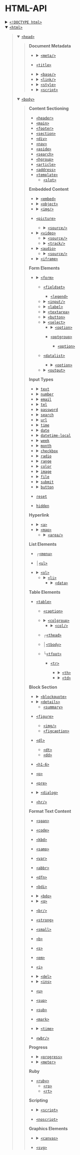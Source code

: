 # HTML-API

<details><summary><a href="https://www.w3schools.com/tags/tag_doctype.asp"><code>&lt;!DOCTYPE html></code></a></summary><blockquote>

**Global Attributes**
  * [`accesskey`](https://www.w3schools.com/tags/att_global_accesskey.asp)
  * [`class`](https://www.w3schools.com/tags/att_global_class.asp)
  * [`contenteditable`](https://www.w3schools.com/tags/att_global_contenteditable.asp)
  * [`data-*`](https://www.w3schools.com/tags/att_global_data.asp)
  * [`dir`](https://www.w3schools.com/tags/att_global_dir.asp)
  * [`draggable`](https://www.w3schools.com/tags/att_global_draggable.asp)
  * [`enterkeyhint`](https://www.w3schools.com/tags/att_global_enterkeyhint.asp)
  * [`hidden`](https://www.w3schools.com/tags/att_global_hidden.asp)
  * [`id`](https://www.w3schools.com/tags/att_global_id.asp)
  * [`inert`](https://www.w3schools.com/tags/att_global_inert.asp)
  * [`inputmode`](https://www.w3schools.com/tags/att_global_inputmode.asp)
  * [`lang`](https://www.w3schools.com/tags/att_global_lang.asp)
  * [`popover`](https://www.w3schools.com/tags/att_global_popover.asp)
  * [`slot`](https://developer.mozilla.org/en-US/docs/Web/API/Web_components/Using_templates_and_slots)
  * [`role`](https://developer.mozilla.org/en-US/docs/Web/Accessibility/ARIA/Roles)
  * [`spellcheck`](https://www.w3schools.com/tags/att_global_spellcheck.asp)
  * [`style`](https://www.w3schools.com/tags/att_global_style.asp)
  * [`tabindex`](https://www.w3schools.com/tags/att_global_tabindex.asp)
  * [`title`](https://www.w3schools.com/tags/att_global_title.asp)
  * [`translate`](https://www.w3schools.com/tags/att_global_translate.asp)
</blockquote></details>

<details open><summary><a href="https://www.w3schools.com/tags/tag_html.asp"><code>&lt;html></code></a></summary><blockquote>

<details open><summary><a href="https://www.w3schools.com/tags/tag_head.asp"><code>&lt;head></code></a></summary><blockquote>

**Document Metadata**
  * <details><summary><a href="https://www.w3schools.com/tags/tag_meta.asp"><code>&lt;meta/></code></a></summary><blockquote>

    * [`charset`](https://www.w3schools.com/tags/att_meta_charset.asp)
    * [`content`](https://www.w3schools.com/tags/att_meta_content.asp)
    * [`http-equiv`](https://www.w3schools.com/tags/att_meta_http_equiv.asp)
    * [`name`](https://www.w3schools.com/tags/att_meta_name.asp)
    </blockquote></details>

  * [`<title>`](https://www.w3schools.com/tags/tag_title.asp)

  * <details><summary><a href="https://www.w3schools.com/tags/tag_base.asp"><code>&lt;base/></code></a></summary><blockquote>

    * [`href`](https://www.w3schools.com/tags/att_base_href.asp)
    * [`target`](https://www.w3schools.com/tags/att_base_target.asp)
    </blockquote></details>
  
  * <details><summary><a href="https://www.w3schools.com/tags/tag_link.asp"><code>&lt;link/></code></a></summary><blockquote>

    * [`crossorigin`](https://developer.mozilla.org/en-US/docs/Web/HTML/Attributes/crossorigin)
    * [`href`](https://www.w3schools.com/tags/att_link_href.asp)
    * [`hreflang`](https://www.w3schools.com/tags/att_link_hreflang.asp)
    * [`media`](https://www.w3schools.com/tags/att_link_media.asp)
    * [`referrerpolicy`](https://www.w3schools.com/tags/att_link_referrerpolicy.asp)
    * [`rel`](https://www.w3schools.com/tags/att_link_rel.asp)
    * [`sizes`](https://www.w3schools.com/tags/att_link_sizes.asp)
    * [`title`](https://developer.mozilla.org/en-US/docs/Web/CSS/Alternative_style_sheets)
    * [`type`](https://www.w3schools.com/tags/att_link_type.asp)
    </blockquote></details>

  * <details><summary><a href="https://www.w3schools.com/tags/tag_style.asp"><code>&lt;style></code></a></summary><blockquote>

    * [`media`](https://www.w3schools.com/tags/att_style_media.asp)
    * [`type`](https://www.w3schools.com/tags/att_style_type.asp)
    </blockquote></details>

  * <details><summary><a href="https://www.w3schools.com/tags/tag_script.asp"><code>&lt;script></code></a></summary><blockquote>

    * [`async`](https://www.w3schools.com/tags/att_script_async.asp)
    * [`crossorigin`](https://www.w3schools.com/tags/att_script_crossorigin.asp)
    * [`defer`](https://www.w3schools.com/tags/att_script_defer.asp)
    * [`integrity`](https://www.w3schools.com/tags/att_script_integrity.asp)
    * [`nomodule`](https://www.w3schools.com/tags/tag_script.asp)
    * [`referrerpolicy`](https://www.w3schools.com/tags/att_script_referrerpolicy.asp)
    * [`src`](https://www.w3schools.com/tags/att_script_src.asp)
    * [`type`](https://www.w3schools.com/tags/att_script_type.asp)
    </blockquote></details>

</blockquote></details>

<details open><summary><a href="https://www.w3schools.com/tags/tag_body.asp"><code>&lt;body></code></a></summary><blockquote>

**Content Sectioning**
  * [`<header>`](https://www.w3schools.com/tags/tag_header.asp)
  * [`<main>`](https://www.w3schools.com/tags/tag_main.asp)
  * [`<footer>`](https://www.w3schools.com/tags/tag_footer.asp)
  * [`<section>`](https://www.w3schools.com/tags/tag_section.asp)
  * [`<div>`](https://www.w3schools.com/tags/tag_div.asp)
  * [`<nav>`](https://www.w3schools.com/tags/tag_nav.asp)
  * [`<aside>`](https://www.w3schools.com/tags/tag_aside.asp)
  * [`<search>`](https://www.w3schools.com/tags/tag_search.asp)
  * [`<hgroup>`](https://www.w3schools.com/tags/tag_hgroup.asp)
  * [`<article>`](https://www.w3schools.com/tags/tag_article.asp)
  * [`<address>`](https://www.w3schools.com/tags/tag_address.asp)
  * [`<template>`](https://developer.mozilla.org/en-US/docs/Web/API/Web_components/Using_templates_and_slots)
    * [`<slot>`](https://developer.mozilla.org/en-US/docs/Web/API/Web_components/Using_templates_and_slots)

**Embedded Content**
  * <details><summary><a href="https://www.w3schools.com/tags/tag_embed.asp"><code>&lt;embed></code></a></summary><blockquote>

    * [`height`](https://www.w3schools.com/tags/att_embed_height.asp)
    * [`src`](https://www.w3schools.com/tags/att_embed_src.asp)
    * [`type`](https://www.w3schools.com/tags/att_embed_type.asp)
    * [`width`](https://www.w3schools.com/tags/att_embed_width.asp)
    </blockquote></details>

  * <details><summary><a href="https://www.w3schools.com/tags/tag_object.asp"><code>&lt;object></code></a></summary><blockquote>

    * [`data`](https://www.w3schools.com/tags/att_object_data.asp)
    * [`form`](https://www.w3schools.com/tags/att_object_form.asp)
    * [`height`](https://www.w3schools.com/tags/att_object_height.asp)
    * [`name`](https://www.w3schools.com/tags/att_object_name.asp)
    * [`type`](https://www.w3schools.com/tags/att_object_type.asp)
    * [`usemap`](https://www.w3schools.com/tags/att_object_usemap.asp)
    * [`width`](https://www.w3schools.com/tags/att_object_width.asp)
    </blockquote></details>

  * <details><summary><a href="https://www.w3schools.com/tags/tag_img.asp"><code>&lt;img/></code></a></summary><blockquote>

    * [`alt`](https://www.w3schools.com/tags/att_img_alt.asp)
    * [`crossorigin`](https://developer.mozilla.org/en-US/docs/Web/HTML/Attributes/crossorigin)
    * [`height`](https://www.w3schools.com/tags/att_img_height.asp)
    * [`ismap`](https://www.w3schools.com/tags/att_img_ismap.asp)
    * [`usemap`](https://www.w3schools.com/tags/att_img_usemap.asp)
    * [`loading`](https://www.w3schools.com/tags/att_img_loading.asp)
    * [`longdesc`](https://www.w3schools.com/tags/att_img_longdesc.asp)
    * [`referrerpolicy`](https://www.w3schools.com/tags/att_img_referrerpolicy.asp)
    * [`sizes`](https://developer.mozilla.org/en-US/docs/Web/API/HTMLImageElement/sizes)
    * [`src`](https://www.w3schools.com/tags/att_img_src.asp)
    * [`srcset`](https://developer.mozilla.org/en-US/docs/Web/API/HTMLImageElement/srcset)
    * [`usemap`](https://www.w3schools.com/tags/att_img_usemap.asp)
    * [`width`](https://www.w3schools.com/tags/att_img_width.asp)
    </blockquote></details>

  * [`<picture>`](https://www.w3schools.com/tags/tag_picture.asp)

    * <details><summary><a href="https://www.w3schools.com/tags/tag_source.asp"><code>&lt;source/></code></a></summary><blockquote>

      * [`media`](https://www.w3schools.com/tags/att_source_media.asp)
      * [`sizes`](https://developer.mozilla.org/en-US/docs/Web/API/HTMLImageElement/sizes)
      * [`src`](https://www.w3schools.com/tags/att_source_src.asp)
      * [`srcset`](https://www.w3schools.com/tags/att_source_srcset.asp)
      * [`type`](https://www.w3schools.com/tags/att_source_type.asp)
      </blockquote></details>

  * <details><summary><a href="https://www.w3schools.com/tags/tag_video.asp"><code>&lt;video></code></a></summary><blockquote>

    * [`autoplay`](https://www.w3schools.com/tags/att_video_autoplay.asp)
    * [`controls`](https://www.w3schools.com/tags/att_video_controls.asp)
    * [`height`](https://www.w3schools.com/tags/att_video_height.asp)
    * [`loop`](https://www.w3schools.com/tags/att_video_loop.asp)
    * [`muted`](https://www.w3schools.com/tags/att_video_muted.asp)
    * [`poster`](https://www.w3schools.com/tags/att_video_poster.asp)
    * [`preload`](https://www.w3schools.com/tags/att_video_preload.asp)
    * [`src`](https://www.w3schools.com/tags/att_video_src.asp)
    * [`width`](https://www.w3schools.com/tags/att_video_width.asp)
    </blockquote></details>

    * <details><summary><a href="https://www.w3schools.com/tags/tag_source.asp"><code>&lt;source/></code></a></summary><blockquote>

      * [`media`](https://www.w3schools.com/tags/att_source_media.asp)
      * [`sizes`](https://developer.mozilla.org/en-US/docs/Web/API/HTMLImageElement/sizes)
      * [`src`](https://www.w3schools.com/tags/att_source_src.asp)
      * [`srcset`](https://www.w3schools.com/tags/att_source_srcset.asp)
      * [`type`](https://www.w3schools.com/tags/att_source_type.asp)
      </blockquote></details>

    * <details><summary><a href="https://www.w3schools.com/tags/tag_track.asp"><code>&lt;track/></code></a></summary><blockquote>

      * [`default`](https://www.w3schools.com/tags/att_track_default.asp)
      * [`kind`](https://www.w3schools.com/tags/att_track_kind.asp)
      * [`label`](https://www.w3schools.com/tags/att_track_label.asp)
      * [`src`](https://www.w3schools.com/tags/att_track_src.asp)
      * [`srclang`](https://www.w3schools.com/tags/att_track_srclang.asp)
      * [`WebVTT_API`](https://developer.mozilla.org/en-US/docs/Web/API/WebVTT_API)
      </blockquote></details>

  * <details><summary><a href="https://www.w3schools.com/tags/tag_audio.asp"><code>&lt;audio></code></a></summary><blockquote>

    * [`autoplay`](https://www.w3schools.com/tags/att_audio_autoplay.asp)
    * [`controls`](https://www.w3schools.com/tags/att_audio_controls.asp)
    * [`loop`](https://www.w3schools.com/tags/att_audio_loop.asp)
    * [`muted`](https://www.w3schools.com/tags/att_audio_muted.asp)
    * [`preload`](https://www.w3schools.com/tags/att_audio_preload.asp)
    * [`src`](https://www.w3schools.com/tags/att_audio_src.asp)
    </blockquote></details>

    * <details><summary><a href="https://www.w3schools.com/tags/tag_source.asp"><code>&lt;source/></code></a></summary><blockquote>

      * [`media`](https://www.w3schools.com/tags/att_source_media.asp)
      * [`sizes`](https://developer.mozilla.org/en-US/docs/Web/API/HTMLImageElement/sizes)
      * [`src`](https://www.w3schools.com/tags/att_source_src.asp)
      * [`srcset`](https://www.w3schools.com/tags/att_source_srcset.asp)
      * [`type`](https://www.w3schools.com/tags/att_source_type.asp)
      </blockquote></details>

  * <details><summary><a href="https://www.w3schools.com/tags/tag_iframe.asp"><code>&lt;iframe></code></a></summary><blockquote>

    * [`allow`](https://www.w3schools.com/tags/tag_iframe.asp)
    * [`allowfullscreen`](https://www.w3schools.com/tags/tag_iframe.asp)
    * [`allowpaymentrequest`](https://www.w3schools.com/tags/tag_iframe.asp)
    * [`height`](https://www.w3schools.com/tags/att_iframe_height.asp)
    * [`loading`](https://www.w3schools.com/tags/tag_iframe.asp)
    * [`name`](https://www.w3schools.com/tags/att_iframe_name.asp)
    * [`referrerpolicy`](https://www.w3schools.com/tags/att_iframe_referrerpolicy.asp)
    * [`sandbox`](https://www.w3schools.com/tags/att_iframe_sandbox.asp)
    * [`src`](https://www.w3schools.com/tags/att_iframe_src.asp)
    * [`srcdoc`](https://www.w3schools.com/tags/att_iframe_srcdoc.asp)
    * [`width`](https://www.w3schools.com/tags/att_iframe_width.asp)
    </blockquote></details>

**Form Elements**
  * <details><summary><a href="https://www.w3schools.com/tags/tag_form.asp"><code>&lt;form></code></a></summary><blockquote>

    * [`accept-charset`](https://www.w3schools.com/tags/att_form_accept_charset.asp)
    * [`action`](https://www.w3schools.com/tags/att_form_action.asp)
    * [`autocomplete`](https://www.w3schools.com/tags/att_form_autocomplete.asp)
    * [`enctype`](https://www.w3schools.com/tags/att_form_enctype.asp)
    * [`method`](https://www.w3schools.com/tags/att_form_method.asp)
    * [`name`](https://www.w3schools.com/tags/att_form_name.asp)
    * [`novalidate`](https://www.w3schools.com/tags/att_form_novalidate.asp)
    * [`rel`](https://www.w3schools.com/tags/att_form_rel.asp)
    * [`target`](https://www.w3schools.com/tags/att_form_target.asp)
    </blockquote></details>

    * [`<fieldset>`](https://www.w3schools.com/tags/tag_fieldset.asp)
      * [`<legend>`](https://www.w3schools.com/tags/tag_legend.asp)

    * <details><summary><a href="https://www.w3schools.com/tags/tag_input.asp"><code>&lt;input/></code></a></summary><blockquote>

      * [`autofocus`](https://www.w3schools.com/tags/att_input_autofocus.asp)
      * [`disabled`](https://www.w3schools.com/tags/att_input_disabled.asp)
      * [`form`](https://www.w3schools.com/tags/att_input_form.asp)
      * [`name`](https://www.w3schools.com/tags/att_input_name.asp)
      * [`type`](https://www.w3schools.com/tags/att_input_type.asp)
      * [`value`](https://www.w3schools.com/tags/att_input_value.asp)
      </blockquote></details>

    * <details><summary><a href="https://www.w3schools.com/tags/tag_label.asp"><code>&lt;label></code></a></summary><blockquote>

      * [`for`](https://www.w3schools.com/tags/att_label_for.asp)
      * [`form`](https://www.w3schools.com/tags/att_label_form.asp)
      </blockquote></details>

    * <details><summary><a href="https://www.w3schools.com/tags/tag_textarea.asp"><code>&lt;textarea></code></a></summary><blockquote>

      * [`autofocus`](https://www.w3schools.com/tags/att_textarea_autofocus.asp)
      * [`cols`](https://www.w3schools.com/tags/att_textarea_cols.asp)
      * [`dirname`](https://www.w3schools.com/tags/att_textarea_dirname.asp)
      * [`disabled`](https://www.w3schools.com/tags/att_textarea_disabled.asp)
      * [`form`](https://www.w3schools.com/tags/att_textarea_form.asp)
      * [`maxlength`](https://www.w3schools.com/tags/att_textarea_maxlength.asp)
      * [`name`](https://www.w3schools.com/tags/att_textarea_name.asp)
      * [`placeholder`](https://www.w3schools.com/tags/att_textarea_placeholder.asp)
      * [`readonly`](https://www.w3schools.com/tags/att_textarea_readonly.asp)
      * [`required`](https://www.w3schools.com/tags/att_textarea_required.asp)
      * [`rows`](https://www.w3schools.com/tags/att_textarea_rows.asp)
      * [`wrap`](https://www.w3schools.com/tags/att_textarea_wrap.asp)
      </blockquote></details>

    * <details><summary><a href="https://www.w3schools.com/tags/tag_button.asp"><code>&lt;button></code></a></summary><blockquote>

      * [`autofocus`](https://www.w3schools.com/tags/att_button_autofocus.asp)
      * [`disabled`](https://www.w3schools.com/tags/att_button_disabled.asp)
      * [`form`](https://www.w3schools.com/tags/att_button_form.asp)
      * [`formaction`](https://www.w3schools.com/tags/att_button_formaction.asp)
      * [`formenctype`](https://www.w3schools.com/tags/att_button_formenctype.asp)
      * [`formmethod`](https://www.w3schools.com/tags/att_button_formmethod.asp)
      * [`formnovalidate`](https://www.w3schools.com/tags/att_button_formnovalidate.asp)
      * [`formtarget`](https://www.w3schools.com/tags/att_button_formtarget.asp)
      * [`popovertarget`](https://www.w3schools.com/tags/att_button_popovertarget.asp)
      * [`popovertargetaction`](https://www.w3schools.com/tags/att_button_popovertargetaction.asp)
      * [`name`](https://www.w3schools.com/tags/att_button_name.asp)
      * [`type`](https://www.w3schools.com/tags/att_button_type.asp)
      * [`value`](https://www.w3schools.com/tags/att_button_value.asp)
      </blockquote></details>

    * <details><summary><a href="https://www.w3schools.com/tags/tag_select.asp"><code>&lt;select></code></a></summary><blockquote>

      * [`autofocus`](https://www.w3schools.com/tags/att_select_autofocus.asp)
      * [`disabled`](https://www.w3schools.com/tags/att_select_disabled.asp)
      * [`form`](https://www.w3schools.com/tags/att_select_form.asp)
      * [`multiple`](https://www.w3schools.com/tags/att_select_multiple.asp)
      * [`name`](https://www.w3schools.com/tags/att_select_name.asp)
      * [`required`](https://www.w3schools.com/tags/att_select_required.asp)
      * [`size`](https://www.w3schools.com/tags/att_select_size.asp)
      </blockquote></details>

      * <details><summary><a href="https://www.w3schools.com/tags/tag_option.asp"><code>&lt;option></code></a></summary><blockquote>

        * [`disabled`](https://www.w3schools.com/tags/att_option_disabled.asp)
        * [`label`](https://www.w3schools.com/tags/att_option_label.asp)
        * [`selected`](https://www.w3schools.com/tags/att_option_selected.asp)
        * [`value`](https://www.w3schools.com/tags/att_option_value.asp)
        </blockquote></details>

      * [`<optgroup>`](https://www.w3schools.com/tags/tag_optgroup.asp)
        * [`<option>`](https://www.w3schools.com/tags/tag_option.asp)
    * [`<datalist>`](https://www.w3schools.com/tags/tag_datalist.asp)

      * <details><summary><a href="https://www.w3schools.com/tags/tag_option.asp"><code>&lt;option></code></a></summary><blockquote>

        * [`disabled`](https://www.w3schools.com/tags/att_option_disabled.asp)
        * [`label`](https://www.w3schools.com/tags/att_option_label.asp)
        * [`selected`](https://www.w3schools.com/tags/att_option_selected.asp)
        * [`value`](https://www.w3schools.com/tags/att_option_value.asp)
        </blockquote></details>

    * <details><summary><a href="https://www.w3schools.com/tags/tag_output.asp"><code>&lt;output></code></a></summary><blockquote>

      * [`for`](https://www.w3schools.com/tags/att_output_for.asp)
      * [`form`](https://www.w3schools.com/tags/att_output_form.asp)
      * [`name`](https://www.w3schools.com/tags/att_output_name.asp)
      </blockquote></details>

**Input Types**
  * <details><summary><a href="https://www.w3schools.com/tags/att_input_type_text.asp"><code>text</code></a></summary><blockquote>

    * [`autocomplete`](https://www.w3schools.com/tags/att_input_autocomplete.asp)
    * [`dirname`](https://www.w3schools.com/tags/att_input_dirname.asp)
    * [`list`](https://www.w3schools.com/tags/att_input_list.asp)
    * [`maxlength`](https://www.w3schools.com/tags/att_input_maxlength.asp)
    * [`minlength`](https://www.w3schools.com/tags/att_input_minlength.asp)
    * [`pattern`](https://www.w3schools.com/tags/att_input_pattern.asp)
    * [`placeholder`](https://www.w3schools.com/tags/att_input_placeholder.asp)
    * [`readonly`](https://www.w3schools.com/tags/att_input_readonly.asp)
    * [`required`](https://www.w3schools.com/tags/att_input_required.asp)
    * [`size`](https://www.w3schools.com/tags/att_input_size.asp)
    </blockquote></details>

  * <details><summary><a href="https://www.w3schools.com/tags/att_input_type_number.asp"><code>number</code></a></summary><blockquote>

    * [`list`](https://www.w3schools.com/tags/att_input_list.asp)
    * [`max`](https://www.w3schools.com/tags/att_input_max.asp)
    * [`min`](https://www.w3schools.com/tags/att_input_min.asp)
    * [`pattern`](https://www.w3schools.com/tags/att_input_pattern.asp)
    * [`placeholder`](https://www.w3schools.com/tags/att_input_placeholder.asp)
    * [`readonly`](https://www.w3schools.com/tags/att_input_readonly.asp)
    * [`required`](https://www.w3schools.com/tags/att_input_required.asp)
    * [`step`](https://www.w3schools.com/tags/att_input_step.asp)
    </blockquote></details>

  * <details><summary><a href="https://www.w3schools.com/tags/att_input_type_email.asp"><code>email</code></a></summary><blockquote>

    * [`autocomplete`](https://www.w3schools.com/tags/att_input_autocomplete.asp)
    * [`list`](https://www.w3schools.com/tags/att_input_list.asp)
    * [`maxlength`](https://www.w3schools.com/tags/att_input_maxlength.asp)
    * [`minlength`](https://www.w3schools.com/tags/att_input_minlength.asp)
    * [`multiple`](https://www.w3schools.com/tags/att_input_multiple.asp)
    * [`pattern`](https://www.w3schools.com/tags/att_input_pattern.asp)
    * [`placeholder`](https://www.w3schools.com/tags/att_input_placeholder.asp)
    * [`readonly`](https://www.w3schools.com/tags/att_input_readonly.asp)
    * [`required`](https://www.w3schools.com/tags/att_input_required.asp)
    * [`size`](https://www.w3schools.com/tags/att_input_size.asp)
    </blockquote></details>

  * <details><summary><a href="https://www.w3schools.com/tags/att_input_type_tel.asp"><code>tel</code></a></summary><blockquote>

    * [`autocomplete`](https://www.w3schools.com/tags/att_input_autocomplete.asp)
    * [`list`](https://www.w3schools.com/tags/att_input_list.asp)
    * [`maxlength`](https://www.w3schools.com/tags/att_input_maxlength.asp)
    * [`minlength`](https://www.w3schools.com/tags/att_input_minlength.asp)
    * [`pattern`](https://www.w3schools.com/tags/att_input_pattern.asp)
    * [`placeholder`](https://www.w3schools.com/tags/att_input_placeholder.asp)
    * [`required`](https://www.w3schools.com/tags/att_input_required.asp)
    * [`size`](https://www.w3schools.com/tags/att_input_size.asp)
    </blockquote></details>

  * <details><summary><a href="https://www.w3schools.com/tags/att_input_type_password.asp"><code>password</code></a></summary><blockquote>

    * [`autocomplete`](https://www.w3schools.com/tags/att_input_autocomplete.asp)
    * [`maxlength`](https://www.w3schools.com/tags/att_input_maxlength.asp)
    * [`minlength`](https://www.w3schools.com/tags/att_input_minlength.asp)
    * [`pattern`](https://www.w3schools.com/tags/att_input_pattern.asp)
    * [`placeholder`](https://www.w3schools.com/tags/att_input_placeholder.asp)
    * [`readonly`](https://www.w3schools.com/tags/att_input_readonly.asp)
    * [`required`](https://www.w3schools.com/tags/att_input_required.asp)
    * [`size`](https://www.w3schools.com/tags/att_input_size.asp)
    </blockquote></details>

  * <details><summary><a href="https://www.w3schools.com/tags/att_input_type_search.asp"><code>search</code></a></summary><blockquote>

    * [`autocomplete`](https://www.w3schools.com/tags/att_input_autocomplete.asp)
    * [`dirname`](https://www.w3schools.com/tags/att_input_dirname.asp)
    * [`list`](https://www.w3schools.com/tags/att_input_list.asp)
    * [`maxlength`](https://www.w3schools.com/tags/att_input_maxlength.asp)
    * [`minlength`](https://www.w3schools.com/tags/att_input_minlength.asp)
    * [`pattern`](https://www.w3schools.com/tags/att_input_pattern.asp)
    * [`placeholder`](https://www.w3schools.com/tags/att_input_placeholder.asp)
    * [`readonly`](https://www.w3schools.com/tags/att_input_readonly.asp)
    * [`required`](https://www.w3schools.com/tags/att_input_required.asp)
    </blockquote></details>

  * <details><summary><a href="https://www.w3schools.com/tags/att_input_type_url.asp"><code>url</code></a></summary><blockquote>

    * [`autocomplete`](https://www.w3schools.com/tags/att_input_autocomplete.asp)
    * [`list`](https://www.w3schools.com/tags/att_input_list.asp)
    * [`maxlength`](https://www.w3schools.com/tags/att_input_maxlength.asp)
    * [`minlength`](https://www.w3schools.com/tags/att_input_minlength.asp)
    * [`pattern`](https://www.w3schools.com/tags/att_input_pattern.asp)
    * [`placeholder`](https://www.w3schools.com/tags/att_input_placeholder.asp)
    * [`readonly`](https://www.w3schools.com/tags/att_input_readonly.asp)
    * [`required`](https://www.w3schools.com/tags/att_input_required.asp)
    * [`size`](https://www.w3schools.com/tags/att_input_size.asp)
    </blockquote></details>

  * <details><summary><a href="https://www.w3schools.com/tags/att_input_type_time.asp"><code>time</code></a></summary><blockquote>

    * [`max`](https://www.w3schools.com/tags/att_input_max.asp)
    * [`min`](https://www.w3schools.com/tags/att_input_min.asp)
    * [`readonly`](https://www.w3schools.com/tags/att_input_readonly.asp)
    * [`required`](https://www.w3schools.com/tags/att_input_required.asp)
    * [`step`](https://www.w3schools.com/tags/att_input_step.asp)
    </blockquote></details>

  * <details><summary><a href="https://www.w3schools.com/tags/att_input_type_date.asp"><code>date</code></a></summary><blockquote>

    * [`max`](https://www.w3schools.com/tags/att_input_max.asp)
    * [`min`](https://www.w3schools.com/tags/att_input_min.asp)
    * [`readonly`](https://www.w3schools.com/tags/att_input_readonly.asp)
    * [`required`](https://www.w3schools.com/tags/att_input_required.asp)
    * [`step`](https://www.w3schools.com/tags/att_input_step.asp)
    </blockquote></details>

  * <details><summary><a href="https://www.w3schools.com/tags/att_input_type_datetime-local.asp"><code>datetime-local</code></a></summary><blockquote>

    * [`max`](https://www.w3schools.com/tags/att_input_max.asp)
    * [`min`](https://www.w3schools.com/tags/att_input_min.asp)
    * [`readonly`](https://www.w3schools.com/tags/att_input_readonly.asp)
    * [`required`](https://www.w3schools.com/tags/att_input_required.asp)
    * [`step`](https://www.w3schools.com/tags/att_input_step.asp)
    </blockquote></details>

  * <details><summary><a href="https://www.w3schools.com/tags/att_input_type_week.asp"><code>week</code></a></summary><blockquote>

    * [`max`](https://www.w3schools.com/tags/att_input_max.asp)
    * [`min`](https://www.w3schools.com/tags/att_input_min.asp)
    * [`readonly`](https://www.w3schools.com/tags/att_input_readonly.asp)
    * [`required`](https://www.w3schools.com/tags/att_input_required.asp)
    * [`step`](https://www.w3schools.com/tags/att_input_step.asp)
    </blockquote></details>

  * <details><summary><a href="https://www.w3schools.com/tags/att_input_type_month.asp"><code>month</code></a></summary><blockquote>

    * [`max`](https://www.w3schools.com/tags/att_input_max.asp)
    * [`min`](https://www.w3schools.com/tags/att_input_min.asp)
    * [`readonly`](https://www.w3schools.com/tags/att_input_readonly.asp)
    * [`required`](https://www.w3schools.com/tags/att_input_required.asp)
    * [`step`](https://www.w3schools.com/tags/att_input_step.asp)
    </blockquote></details>

  * <details><summary><a href="https://www.w3schools.com/tags/att_input_type_checkbox.asp"><code>checkbox</code></a></summary><blockquote>

    * [`checked`](https://www.w3schools.com/tags/att_input_checked.asp)
    * [`required`](https://www.w3schools.com/tags/att_input_required.asp)
    </blockquote></details>

  * <details><summary><a href="https://www.w3schools.com/tags/att_input_type_radio.asp"><code>radio</code></a></summary><blockquote>

    * [`checked`](https://www.w3schools.com/tags/att_input_checked.asp)
    * [`required`](https://www.w3schools.com/tags/att_input_required.asp)
    </blockquote></details>

  * <details><summary><a href="https://www.w3schools.com/tags/att_input_type_range.asp"><code>range</code></a></summary><blockquote>

    * [`max`](https://www.w3schools.com/tags/att_input_max.asp)
    * [`min`](https://www.w3schools.com/tags/att_input_min.asp)
    * [`step`](https://www.w3schools.com/tags/att_input_step.asp)
    </blockquote></details>

  * <details><summary><a href="https://www.w3schools.com/tags/att_input_type_color.asp"><code>color</code></a></summary><blockquote>

    * [`list`](https://www.w3schools.com/tags/att_input_list.asp)
    </blockquote></details>

  * <details><summary><a href="https://www.w3schools.com/tags/att_input_type_image.asp"><code>image</code></a></summary><blockquote>

    * [`alt`](https://www.w3schools.com/tags/att_input_alt.asp)
    * [`formaction`](https://www.w3schools.com/tags/att_input_formaction.asp)
    * [`formenctype`](https://www.w3schools.com/tags/att_input_formenctype.asp)
    * [`formmethod`](https://www.w3schools.com/tags/att_input_formmethod.asp)
    * [`formnovalidate`](https://www.w3schools.com/tags/att_input_formnovalidate.asp)
    * [`formtarget`](https://www.w3schools.com/tags/att_input_formtarget.asp)
    * [`height`](https://www.w3schools.com/tags/att_input_height.asp)
    * [`src`](https://www.w3schools.com/tags/att_input_src.asp)
    * [`usemap`](https://www.w3schools.com/tags/att_img_usemap.asp)
    * [`width`](https://www.w3schools.com/tags/att_input_width.asp)
    </blockquote></details>

  * <details><summary><a href="https://www.w3schools.com/tags/att_input_type_file.asp"><code>file</code></a></summary><blockquote>

    * [`accept`](https://www.w3schools.com/tags/att_input_accept.asp)
    * [`capture`](https://developer.mozilla.org/en-US/docs/Web/HTML/Attributes/capture)
    * [`multiple`](https://www.w3schools.com/tags/att_input_multiple.asp)
    * [`required`](https://www.w3schools.com/tags/att_input_required.asp)
    </blockquote></details>

  * <details><summary><a href="https://www.w3schools.com/tags/att_input_type_submit.asp"><code>submit</code></a></summary><blockquote>

    * [`formaction`](https://www.w3schools.com/tags/att_input_formaction.asp)
    * [`formenctype`](https://www.w3schools.com/tags/att_input_formenctype.asp)
    * [`formmethod`](https://www.w3schools.com/tags/att_input_formmethod.asp)
    * [`formnovalidate`](https://www.w3schools.com/tags/att_input_formnovalidate.asp)
    * [`formtarget`](https://www.w3schools.com/tags/att_input_formtarget.asp)
    * [`value`](https://www.w3schools.com/tags/att_input_value.asp)
    </blockquote></details>

  * <details><summary><a href="https://www.w3schools.com/tags/att_input_type_button.asp"><code>button</code></a></summary><blockquote>

    * [`popovertarget`](https://www.w3schools.com/tags/att_input_popovertarget.asp)
    * [`popovertargetaction`](https://www.w3schools.com/tags/att_input_popovertargetaction.asp)
    </blockquote></details>

  * [`reset`](https://www.w3schools.com/tags/att_input_type_reset.asp)
  * [`hidden`](https://www.w3schools.com/tags/att_input_type_hidden.asp)

**Hyperlink**
  * <details><summary><a href="https://www.w3schools.com/tags/tag_a.asp"><code>&lt;a></code></a></summary><blockquote>

    * [`download`](https://www.w3schools.com/tags/att_a_download.asp)
    * [`href`](https://www.w3schools.com/tags/att_a_href.asp)
    * [`hreflang`](https://www.w3schools.com/tags/att_a_hreflang.asp)
    * [`media`](https://www.w3schools.com/tags/att_a_media.asp)
    * [`ping`](https://www.w3schools.com/tags/att_a_ping.asp)
    * [`referrerpolicy`](https://www.w3schools.com/tags/att_a_referrerpolicy.asp)
    * [`rel`](https://www.w3schools.com/tags/att_a_rel.asp)
    * [`target`](https://www.w3schools.com/tags/att_a_target.asp)
    </blockquote></details>

  * <details><summary><a href="https://www.w3schools.com/tags/tag_map.asp"><code>&lt;map></code></a></summary><blockquote>

    * [`name`](https://www.w3schools.com/tags/att_map_name.asp)
    </blockquote></details>

    * <details><summary><a href="https://www.w3schools.com/tags/tag_area.asp"><code>&lt;area/></code></a></summary><blockquote>

      * [`alt`](https://www.w3schools.com/tags/att_area_alt.asp)
      * [`coords`](https://www.w3schools.com/tags/att_area_coords.asp)
      * [`download`](https://www.w3schools.com/tags/att_area_download.asp)
      * [`href`](https://www.w3schools.com/tags/att_area_href.asp)
      * [`hreflang`](https://www.w3schools.com/tags/att_area_hreflang.asp)
      * [`media`](https://www.w3schools.com/tags/att_area_media.asp)
      * [`referrerpolicy`](https://www.w3schools.com/tags/att_area_referrerpolicy.asp)
      * [`rel`](https://www.w3schools.com/tags/att_area_rel.asp)
      * [`shape`](https://www.w3schools.com/tags/att_area_shape.asp)
      * [`target`](https://www.w3schools.com/tags/att_area_target.asp)
      * [`type`](https://www.w3schools.com/tags/att_area_type.asp)
      </blockquote></details>

**List Elements**
  * ┌[`<menu>`](https://www.w3schools.com/tags/tag_menu.asp)
  * │[`<ul>`](https://www.w3schools.com/tags/tag_ul.asp)

  * <details><summary><a href="https://www.w3schools.com/tags/tag_ol.asp"><code>&lt;ol></code></a></summary><blockquote>

    * [`reversed`](https://www.w3schools.com/tags/att_ol_reversed.asp)
    * [`start`](https://www.w3schools.com/tags/att_ol_start.asp)
    * [`type`](https://www.w3schools.com/tags/att_ol_type.asp)
    </blockquote></details>

    * <details><summary><a href="https://www.w3schools.com/tags/tag_li.asp"><code>&lt;li></code></a></summary><blockquote>

      * [`value`](https://www.w3schools.com/tags/att_li_value.asp)
      </blockquote></details>

      * <details><summary><a href="https://www.w3schools.com/tags/tag_data.asp"><code>&lt;data></code></a></summary><blockquote>

        * [`value`](https://www.w3schools.com/tags/tag_data.asp)
        </blockquote></details>

**Table Elements**
  * [`<table>`](https://www.w3schools.com/tags/tag_table.asp)
    * [`<caption>`](https://www.w3schools.com/tags/tag_caption.asp)

    * <details><summary><a href="https://www.w3schools.com/tags/tag_colgroup.asp"><code>&lt;colgroup></code></a></summary><blockquote>

      * [`span`](https://www.w3schools.com/tags/att_colgroup_span.asp)
      </blockquote></details>

      * <details><summary><a href="https://www.w3schools.com/tags/tag_col.asp"><code>&lt;col/></code></a></summary><blockquote>

        * [`span`](https://www.w3schools.com/tags/att_col_span.asp)
        </blockquote></details>

    * ┌[`<thead>`](https://www.w3schools.com/tags/tag_thead.asp)
    * │[`<tbody>`](https://www.w3schools.com/tags/tag_tbody.asp)
    * └[`<tfoot>`](https://www.w3schools.com/tags/tag_tfoot.asp)
      * [`<tr>`](https://www.w3schools.com/tags/tag_tr.asp)

        * <details><summary><a href="https://www.w3schools.com/tags/tag_th.asp"><code>&lt;th></code></a></summary><blockquote>

          * [`abbr`](https://www.w3schools.com/tags/att_th_abbr.asp)
          * [`colspan`](https://www.w3schools.com/tags/att_th_colspan.asp)
          * [`headers`](https://www.w3schools.com/tags/att_th_headers.asp)
          * [`rowspan`](https://www.w3schools.com/tags/att_th_rowspan.asp)
          * [`scope`](https://www.w3schools.com/tags/att_th_scope.asp)
          </blockquote></details>

        * <details><summary><a href="https://www.w3schools.com/tags/tag_td.asp"><code>&lt;td></code></a></summary><blockquote>

          * [`colspan`](https://www.w3schools.com/tags/att_td_colspan.asp)
          * [`headers`](https://www.w3schools.com/tags/att_td_headers.asp)
          * [`rowspan`](https://www.w3schools.com/tags/att_td_rowspan.asp)
          </blockquote></details>

**Block Section**
  * <details><summary><a href="https://www.w3schools.com/tags/tag_blockquote.asp"><code>&lt;blockquote></code></a></summary><blockquote>

    * [`cite`](https://www.w3schools.com/tags/att_blockquote_cite.asp)
    </blockquote></details>
  
  * <details><summary><a href="https://www.w3schools.com/tags/tag_details.asp"><code>&lt;details></code></a></summary><blockquote>

    * [`open`](https://www.w3schools.com/tags/att_details_open.asp)
    </blockquote></details>

    * [`<summary>`](https://www.w3schools.com/tags/tag_summary.asp)
  * [`<figure>`](https://www.w3schools.com/tags/tag_figure.asp)
    * [`<img/>`](https://www.w3schools.com/tags/tag_img.asp)
    * [`<figcaption>`](https://www.w3schools.com/tags/tag_figcaption.asp)
  * [`<dl>`](https://www.w3schools.com/tags/tag_dl.asp)
    * [`<dt>`](https://www.w3schools.com/tags/tag_dt.asp)
    * [`<dd>`](https://www.w3schools.com/tags/tag_dd.asp)
  * [`<h1-6>`](https://www.w3schools.com/tags/tag_hn.asp)
  * [`<p>`](https://www.w3schools.com/tags/tag_p.asp)
  * [`<pre>`](https://www.w3schools.com/tags/tag_pre.asp)

  * <details><summary><a href="https://developer.mozilla.org/en-US/docs/Web/HTML/Element/dialog"><code>&lt;dialog></code></a></summary><blockquote>

    * [`open`](https://www.w3schools.com/tags/att_dialog_open.asp)
    </blockquote></details>

  * [`<hr/>`](https://www.w3schools.com/tags/tag_hr.asp)

**Format Text Content**
  * [`<span>`](https://www.w3schools.com/tags/tag_span.asp)
  * [`<code>`](https://www.w3schools.com/tags/tag_code.asp)
  * [`<kbd>`](https://developer.mozilla.org/en-US/docs/Web/HTML/Element/kbd)
  * [`<samp>`](https://developer.mozilla.org/en-US/docs/Web/HTML/Element/samp)
  * [`<var>`](https://www.w3schools.com/tags/tag_var.asp)
  * [`<abbr>`](https://www.w3schools.com/tags/tag_abbr.asp)
  * [`<dfn>`](https://www.w3schools.com/tags/tag_dfn.asp)
  * [`<bdi>`](https://www.w3schools.com/tags/tag_bdi.asp)
  * <details><summary><a href="https://www.w3schools.com/tags/tag_bdo.asp"><code>&lt;bdo></code></a></summary><blockquote>

    * [`dir`](https://www.w3schools.com/tags/att_bdo_dir.asp)
    </blockquote></details>

  * <details><summary><a href="https://www.w3schools.com/tags/tag_q.asp"><code>&lt;q></code></a></summary><blockquote>

    * [`cite`](https://www.w3schools.com/tags/att_q_cite.asp)
    </blockquote></details>

  * [`<br/>`](https://www.w3schools.com/tags/tag_br.asp)
  * [`<strong>`](https://www.w3schools.com/tags/tag_strong.asp)
  * [`<small>`](https://www.w3schools.com/tags/tag_small.asp)
  * [`<b>`](https://www.w3schools.com/tags/tag_b.asp)
  * [`<s>`](https://www.w3schools.com/tags/tag_s.asp)
  * [`<em>`](https://www.w3schools.com/tags/tag_em.asp)
  * [`<i>`](https://www.w3schools.com/tags/tag_i.asp)
  * <details><summary><a href="https://www.w3schools.com/tags/tag_del.asp"><code>&lt;del></code></a></summary><blockquote>

    * [`cite`](https://www.w3schools.com/tags/att_del_cite.asp)
    * [`datetime`](https://www.w3schools.com/tags/att_del_datetime.asp)
    </blockquote></details>

  * <details><summary><a href="https://www.w3schools.com/tags/tag_ins.asp"><code>&lt;ins></code></a></summary><blockquote>

    * [`cite`](https://www.w3schools.com/tags/att_ins_cite.asp)
    * [`datetime`](https://www.w3schools.com/tags/att_ins_datetime.asp)
    </blockquote></details>

  * [`<u>`](https://www.w3schools.com/tags/tag_u.asp)
  * [`<sup>`](https://www.w3schools.com/tags/tag_sup.asp)
  * [`<sub>`](https://www.w3schools.com/tags/tag_sub.asp)
  * [`<mark>`](https://www.w3schools.com/tags/tag_mark.asp)
  * <details><summary><a href="https://www.w3schools.com/tags/tag_time.asp"><code>&lt;time></code></a></summary><blockquote>

    * [`datetime`](https://www.w3schools.com/tags/att_time_datetime.asp)
    </blockquote></details>

  * [`<wbr/>`](https://www.w3schools.com/tags/tag_wbr.asp)

**Progress**
  * <details><summary><a href="https://www.w3schools.com/tags/tag_progress.asp"><code>&lt;progress></code></a></summary><blockquote>

    * [`max`](https://www.w3schools.com/tags/att_progress_max.asp)
    * [`value`](hhttps://www.w3schools.com/tags/att_progress_value.asp)
    </blockquote></details>

  * <details><summary><a href="https://www.w3schools.com/tags/tag_meter.asp"><code>&lt;meter></code></a></summary><blockquote>

    * [`form`](https://www.w3schools.com/tags/att_meter_form.asp)
    * [`high`](https://www.w3schools.com/tags/att_meter_high.asp)
    * [`low`](https://www.w3schools.com/tags/att_meter_low.asp)
    * [`max`](https://www.w3schools.com/tags/att_meter_max.asp)
    * [`min`](https://www.w3schools.com/tags/att_meter_min.asp)
    * [`optimum`](https://www.w3schools.com/tags/att_meter_optimum.asp)
    * [`value`](https://www.w3schools.com/tags/att_meter_value.asp)
    </blockquote></details>

**Ruby**
  * [`<ruby>`](https://www.w3schools.com/tags/tag_ruby.asp)
    * [`<rp>`](https://www.w3schools.com/tags/tag_rp.asp)
    * [`<rt>`](https://www.w3schools.com/tags/tag_rt.asp)

**Scripting**
  * <details><summary><a href="https://www.w3schools.com/tags/tag_script.asp"><code>&lt;script></code></a></summary><blockquote>

    * [`async`](https://www.w3schools.com/tags/att_script_async.asp)
    * [`crossorigin`](https://www.w3schools.com/tags/att_script_crossorigin.asp)
    * [`defer`](https://www.w3schools.com/tags/att_script_defer.asp)
    * [`integrity`](https://www.w3schools.com/tags/att_script_integrity.asp)
    * [`nomodule`](https://www.w3schools.com/tags/tag_script.asp)
    * [`referrerpolicy`](https://www.w3schools.com/tags/att_script_referrerpolicy.asp)
    * [`src`](https://www.w3schools.com/tags/att_script_src.asp)
    * [`type`](https://www.w3schools.com/tags/att_script_type.asp)
    </blockquote></details>

  * [`<noscript>`](https://www.w3schools.com/tags/tag_noscript.asp)

**Graphics Elements**
  * <details><summary><a href="https://www.w3schools.com/tags/tag_canvas.asp"><code>&lt;canvas></code></a></summary><blockquote>

    * [`height`](https://www.w3schools.com/tags/att_canvas_height.asp)
    * [`width`](https://www.w3schools.com/tags/att_canvas_width.asp)
    </blockquote></details>

  * [`<svg>`](https://www.w3schools.com/tags/tag_svg.asp)

</blockquote></details>


</blockquote></details>

